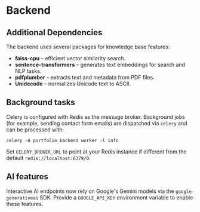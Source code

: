 # Backend

## Additional Dependencies

The backend uses several packages for knowledge base features:

- **faiss-cpu** – efficient vector similarity search.
- **sentence-transformers** – generates text embeddings for search and NLP tasks.
- **pdfplumber** – extracts text and metadata from PDF files.
- **Unidecode** – normalizes Unicode text to ASCII.

## Background tasks

Celery is configured with Redis as the message broker.  Background
jobs (for example, sending contact form emails) are dispatched via
`celery` and can be processed with:

```
celery -A portfolio_backend worker -l info
```

Set `CELERY_BROKER_URL` to point at your Redis instance if different
from the default `redis://localhost:6379/0`.

## AI features

Interactive AI endpoints now rely on Google's Gemini models via the
`google-generativeai` SDK.  Provide a `GOOGLE_API_KEY` environment
variable to enable these features.

